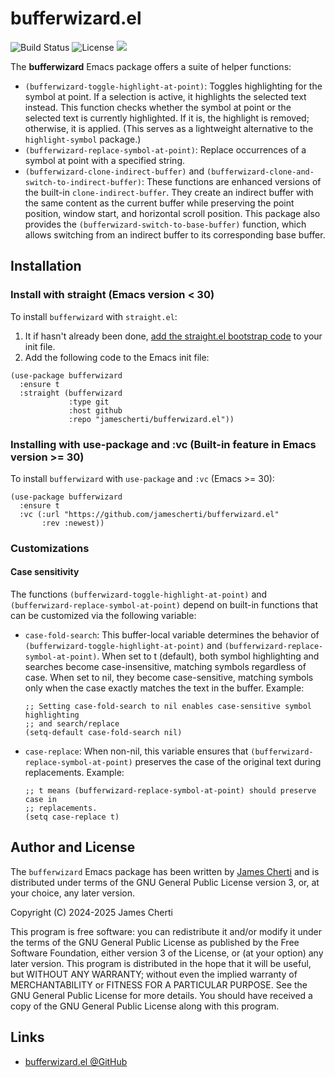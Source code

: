 # bufferwizard.el
![Build Status](https://github.com/jamescherti/bufferwizard.el/actions/workflows/ci.yml/badge.svg)
![License](https://img.shields.io/github/license/jamescherti/bufferwizard.el)
![](https://raw.githubusercontent.com/jamescherti/bufferwizard.el/main/.images/made-for-gnu-emacs.svg)

The **bufferwizard** Emacs package offers a suite of helper functions:
- `(bufferwizard-toggle-highlight-at-point)`: Toggles highlighting for the symbol at point. If a selection is active, it highlights the selected text instead. This function checks whether the symbol at point or the selected text is currently highlighted. If it is, the highlight is removed; otherwise, it is applied. (This serves as a lightweight alternative to the `highlight-symbol` package.)
- `(bufferwizard-replace-symbol-at-point)`: Replace occurrences of a symbol at point with a specified string.
- `(bufferwizard-clone-indirect-buffer)` and `(bufferwizard-clone-and-switch-to-indirect-buffer)`: These functions are enhanced versions of the built-in `clone-indirect-buffer`. They create an indirect buffer with the same content as the current buffer while preserving the point position, window start, and horizontal scroll position. This package also provides the `(bufferwizard-switch-to-base-buffer)` function, which allows switching from an indirect buffer to its corresponding base buffer.

## Installation

### Install with straight (Emacs version < 30)

To install `bufferwizard` with `straight.el`:

1. It if hasn't already been done, [add the straight.el bootstrap code](https://github.com/radian-software/straight.el?tab=readme-ov-file#getting-started) to your init file.
2. Add the following code to the Emacs init file:
```emacs-lisp
(use-package bufferwizard
  :ensure t
  :straight (bufferwizard
             :type git
             :host github
             :repo "jamescherti/bufferwizard.el"))
```

### Installing with use-package and :vc (Built-in feature in Emacs version >= 30)

To install `bufferwizard` with `use-package` and `:vc` (Emacs >= 30):

``` emacs-lisp
(use-package bufferwizard
  :ensure t
  :vc (:url "https://github.com/jamescherti/bufferwizard.el"
       :rev :newest))
```

### Customizations

#### Case sensitivity

The functions `(bufferwizard-toggle-highlight-at-point)` and `(bufferwizard-replace-symbol-at-point)` depend on built-in functions that can be customized via the following variable:

- `case-fold-search`: This buffer-local variable determines the behavior of `(bufferwizard-toggle-highlight-at-point)` and `(bufferwizard-replace-symbol-at-point)`. When set to t (default), both symbol highlighting and searches become case-insensitive, matching symbols regardless of case. When set to nil, they become case-sensitive, matching symbols only when the case exactly matches the text in the buffer.
  Example:
  ```elisp
  ;; Setting case-fold-search to nil enables case-sensitive symbol highlighting
  ;; and search/replace
  (setq-default case-fold-search nil)
  ```

- `case-replace`: When non-nil, this variable ensures that `(bufferwizard-replace-symbol-at-point)` preserves the case of the original text during replacements.
  Example:
  ```elisp
  ;; t means (bufferwizard-replace-symbol-at-point) should preserve case in
  ;; replacements.
  (setq case-replace t)
  ```

## Author and License

The `bufferwizard` Emacs package has been written by [James Cherti](https://www.jamescherti.com/) and is distributed under terms of the GNU General Public License version 3, or, at your choice, any later version.

Copyright (C) 2024-2025 James Cherti

This program is free software: you can redistribute it and/or modify it under the terms of the GNU General Public License as published by the Free Software Foundation, either version 3 of the License, or (at your option) any later version. This program is distributed in the hope that it will be useful, but WITHOUT ANY WARRANTY; without even the implied warranty of MERCHANTABILITY or FITNESS FOR A PARTICULAR PURPOSE. See the GNU General Public License for more details. You should have received a copy of the GNU General Public License along with this program.

## Links

- [bufferwizard.el @GitHub](https://github.com/jamescherti/bufferwizard.el)
